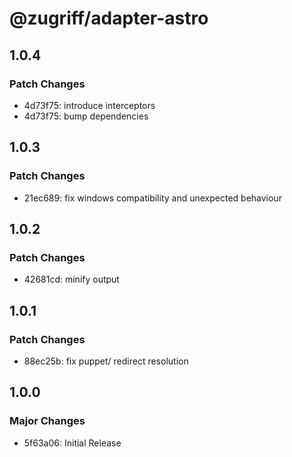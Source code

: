 # @zugriff/adapter-astro

## 1.0.4

### Patch Changes

- 4d73f75: introduce interceptors
- 4d73f75: bump dependencies

## 1.0.3

### Patch Changes

- 21ec689: fix windows compatibility and unexpected behaviour

## 1.0.2

### Patch Changes

- 42681cd: minify output

## 1.0.1

### Patch Changes

- 88ec25b: fix puppet/ redirect resolution

## 1.0.0

### Major Changes

- 5f63a06: Initial Release
